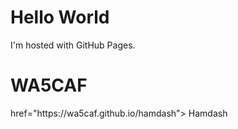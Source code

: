<!DOCTYPE html>
<html>
<body>
<h1>Hello World</h1>
<p>I'm hosted with GitHub Pages.</p>
<h1>WA5CAF</h1>
<p></p>
<a> href="https://wa5caf.github.io/hamdash"> Hamdash </a>  
</body> 
</html>
